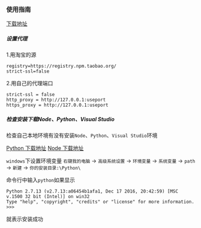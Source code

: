 ### 使用指南[下载地址](https://atom.io/)##### 设置代理1.用淘宝的源	registry=https://registry.npm.taobao.org/	strict-ssl=false2.用自己的代理端口	strict-ssl = false	http_proxy = http://127.0.0.1:useport	https_proxy = http://127.0.0.1:useport##### 检查安装下载Node、Python、Visual Studio检查自己本地环境有没有安装`Node`、`Python`、`Visual Studio`环境[Python 下载地址](https://www.python.org/downloads/)[Node 下载地址](https://nodejs.org)`windows`下设置环境变量`右键我的电脑` -> `高级系统设置` -> `环境变量` -> `系统变量` -> `path` -> `新建` -> `你的安装目录:\Python\`命令行中输入`python`如果显示	Python 2.7.13 (v2.7.13:a06454b1afa1, Dec 17 2016, 20:42:59) [MSC v.1500 32 bit (Intel)] on win32	Type "help", "copyright", "credits" or "license" for more information.	>>>就表示安装成功
